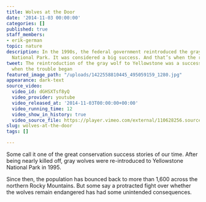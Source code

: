 ```yaml
---
title: Wolves at the Door
date: '2014-11-03 00:00:00'
categories: []
published: true
staff_members:
- erik-german
topic: nature
description: In the 1990s, the federal government reintroduced the gray wolf to Yellowstone
  National Park. It was considered a big success. And that’s when the real fight began.
tweet: The reintroduction of the gray wolf to Yellowstone was a success. And that’s
  when the trouble began
featured_image_path: "/uploads/1422558810445_495059159_1280.jpg"
appearance: dark-text
source_video:
  video_id: dGHSXTsf8yQ
  video_provider: youtube
  video_released_at: '2014-11-03T00:00:00+00:00'
  video_running_time: 12
  video_show_in_history: true
  video_source_file: https://player.vimeo.com/external/110628256.source.mov?s=bacf53b958d0cf2355161f0df3942dd5&profile_id=0&download=1
slug: wolves-at-the-door
tags: []

---
```

Some call it one of the great conservation success stories of our time. After being nearly killed off, gray wolves were re-introduced to Yellowstone National Park in 1995.

Since then, the population has bounced back to more than 1,600 across the northern Rocky Mountains. But some say a protracted fight over whether the wolves remain endangered has had some unintended consequences.

